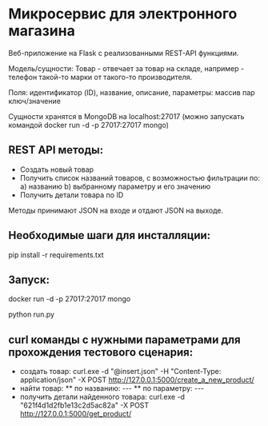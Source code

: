 # Микросервис для электронного магазина
Веб-приложение на Flask с реализованными REST-API функциями.

Модель/cущности: Товар - отвечает за товар на складе, например - телефон такой-то марки от такого-то производителя.

Поля: идентификатор (ID), название, описание, параметры: массив пар ключ/значение

Сущности хранятся в MongoDB на localhost:27017 (можно запускать командой docker run -d -p 27017:27017 mongo)

## REST API методы:
- Создать новый товар
- Получить список названий товаров, с возможностью фильтрации по:
a) названию
b) выбранному параметру и его значению
- Получить детали товара по ID

Методы принимают JSON на входе и отдают JSON на выходе.

## Необходимые шаги для инсталляции:
pip install -r requirements.txt

## Запуск:
docker run -d -p 27017:27017 mongo

python run.py

## curl команды с нужными параметрами для прохождения тестового сценария:
* создать товар: curl.exe -d "@insert.json" -H "Content-Type: application/json" -X POST http://127.0.0.1:5000/create_a_new_product/
* найти товар:
** по названию: ---
** по параметру: ---
* получить детали найденного товара: curl.exe -d "621f4d1d2fb1e13c2d5ac82a" -X POST http://127.0.0.1:5000/get_product/
